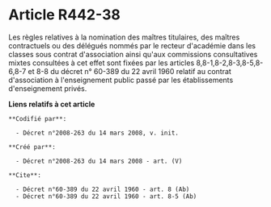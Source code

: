 # Article R442-38

Les règles relatives à la nomination des maîtres titulaires, des maîtres contractuels ou des délégués nommés par le recteur
d'académie dans les classes sous contrat d'association ainsi qu'aux commissions consultatives mixtes consultées à cet effet
sont fixées par les articles 8,8-1,8-2,8-3,8-5,8-6,8-7 et 8-8 du décret n° 60-389 du 22 avril 1960 relatif au contrat
d'association à l'enseignement public passé par les établissements d'enseignement privés.

**Liens relatifs à cet article**

	**Codifié par**:

	  - Décret n°2008-263 du 14 mars 2008, v. init.

	**Créé par**:

	  - Décret n°2008-263 du 14 mars 2008 - art. (V)

	**Cite**:

	  - Décret n°60-389 du 22 avril 1960 - art. 8 (Ab)
	  - Décret n°60-389 du 22 avril 1960 - art. 8-5 (Ab)
